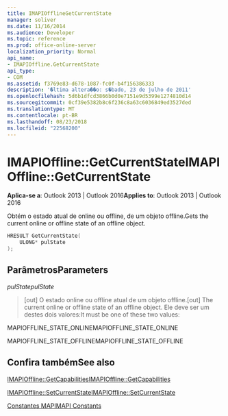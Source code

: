 ```yaml
---
title: IMAPIOfflineGetCurrentState
manager: soliver
ms.date: 11/16/2014
ms.audience: Developer
ms.topic: reference
ms.prod: office-online-server
localization_priority: Normal
api_name:
- IMAPIOffline.GetCurrentState
api_type:
- COM
ms.assetid: f3769e83-d678-1087-fc0f-b4f156386333
description: '�ltima altera��o: s�bado, 23 de julho de 2011'
ms.openlocfilehash: 5d6b1dfcd3866b0d0e7151e9d5399e1274810d14
ms.sourcegitcommit: 0cf39e5382b8c6f236c8a63c6036849ed3527ded
ms.translationtype: MT
ms.contentlocale: pt-BR
ms.lasthandoff: 08/23/2018
ms.locfileid: "22568200"
---
```

# <a name="imapiofflinegetcurrentstate"></a><span data-ttu-id="d9a79-103">IMAPIOffline::GetCurrentState</span><span class="sxs-lookup"><span data-stu-id="d9a79-103">IMAPIOffline::GetCurrentState</span></span>

  
  
<span data-ttu-id="d9a79-104">**Aplica-se a**: Outlook 2013 | Outlook 2016</span><span class="sxs-lookup"><span data-stu-id="d9a79-104">**Applies to**: Outlook 2013 | Outlook 2016</span></span> 
  
<span data-ttu-id="d9a79-105">Obtém o estado atual de online ou offline, de um objeto offline.</span><span class="sxs-lookup"><span data-stu-id="d9a79-105">Gets the current online or offline state of an offline object.</span></span>
  
```cpp
HRESULT GetCurrentState( 
    ULONG* pulState 
);
```

## <a name="parameters"></a><span data-ttu-id="d9a79-106">Parâmetros</span><span class="sxs-lookup"><span data-stu-id="d9a79-106">Parameters</span></span>

 <span data-ttu-id="d9a79-107">_pulState_</span><span class="sxs-lookup"><span data-stu-id="d9a79-107">_pulState_</span></span>
  
> <span data-ttu-id="d9a79-108">[out] O estado online ou offline atual de um objeto offline.</span><span class="sxs-lookup"><span data-stu-id="d9a79-108">[out] The current online or offline state of an offline object.</span></span> <span data-ttu-id="d9a79-109">Ele deve ser um destes dois valores:</span><span class="sxs-lookup"><span data-stu-id="d9a79-109">It must be one of these two values:</span></span>
    
<span data-ttu-id="d9a79-110">MAPIOFFLINE_STATE_ONLINE</span><span class="sxs-lookup"><span data-stu-id="d9a79-110">MAPIOFFLINE_STATE_ONLINE</span></span>
  
> 
    
<span data-ttu-id="d9a79-111">MAPIOFFLINE_STATE_OFFLINE</span><span class="sxs-lookup"><span data-stu-id="d9a79-111">MAPIOFFLINE_STATE_OFFLINE</span></span>
  
> 
    
## <a name="see-also"></a><span data-ttu-id="d9a79-112">Confira também</span><span class="sxs-lookup"><span data-stu-id="d9a79-112">See also</span></span>



[<span data-ttu-id="d9a79-113">IMAPIOffline::GetCapabilities</span><span class="sxs-lookup"><span data-stu-id="d9a79-113">IMAPIOffline::GetCapabilities</span></span>](imapioffline-getcapabilities.md)
  
[<span data-ttu-id="d9a79-114">IMAPIOffline::SetCurrentState</span><span class="sxs-lookup"><span data-stu-id="d9a79-114">IMAPIOffline::SetCurrentState</span></span>](imapioffline-setcurrentstate.md)


[<span data-ttu-id="d9a79-115">Constantes MAPI</span><span class="sxs-lookup"><span data-stu-id="d9a79-115">MAPI Constants</span></span>](mapi-constants.md)

